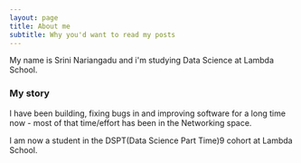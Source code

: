 ```yaml
---
layout: page
title: About me
subtitle: Why you'd want to read my posts
---
```


My name is Srini Nariangadu and i'm studying Data Science at Lambda School.

### My story

I have been building, fixing bugs in and improving software for a long time now - most of that time/effort has been in the Networking space.

I am now a student in the DSPT(Data Science Part Time)9 cohort at Lambda School.
